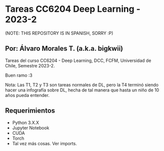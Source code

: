 # Tareas CC6204 Deep Learning - 2023-2

(NOTE: THIS REPOSITORY IS IN SPANISH, SORRY :P)

## Por: Álvaro Morales T. (a.k.a. bigkwii)

Tareas del curso CC6204 - Deep Learning, DCC, FCFM, Universidad de Chile, Semestre 2023-2.

Buen ramo :3

Nota: Las T1, T2 y T3 son tareas normales de DL, pero la T4 terminó siendo hacer una infografía sobre DL, hecha de tal manera que hasta un niño de 10 años pueda entender.

## Requerimientos

- Python 3.X.X
- Jupyter Notebook
- CUDA
- Torch
- Tal vez más cosas. Ver imports.
